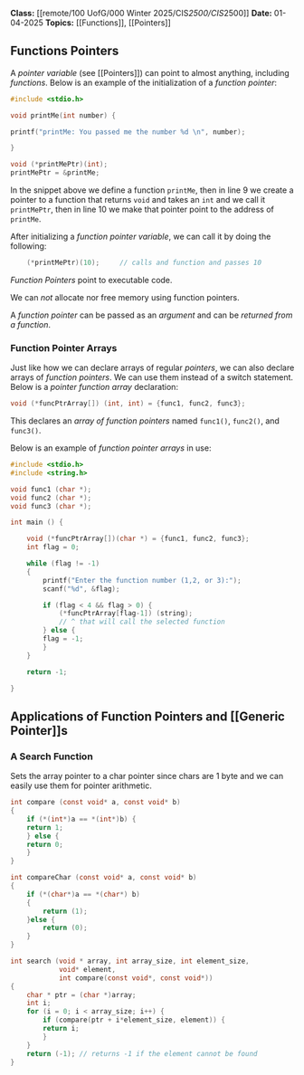 **Class:** [[remote/100 UofG/000 Winter 2025/CIS*2500/CIS*2500]]
**Date:** 01-04-2025
**Topics:** [[Functions]], [[Pointers]]

## Functions Pointers
A *pointer variable* (see [[Pointers]]) can point to almost anything, including *functions*. 
Below is an example of the initialization of a *function pointer*:
```c
#include <stdio.h>

void printMe(int number) {

printf("printMe: You passed me the number %d \n", number);

}

void (*printMePtr)(int);
printMePtr = &printMe;

```
In the snippet above we define a function `printMe`, then in line 9 we create a pointer to a function that returns `void` and takes an `int` and we call it `printMePtr`, then in line 10 we make that pointer point to the address of `printMe`.

After initializing a *function pointer variable*, we can call it by doing the following:
```c
	(*printMePtr)(10);     // calls and function and passes 10
```

*Function Pointers* point to executable code.

We can *not* allocate nor free memory using function pointers.

A *function pointer* can be passed as an *argument* and can be *returned from a function*.

### Function Pointer Arrays
Just like how we can declare arrays of regular *pointers*, we can also declare arrays of *function pointers*. We can use them instead of a switch statement. Below is a *pointer function array* declaration:
```c
void (*funcPtrArray[]) (int, int) = {func1, func2, func3};
```
This declares an *array of function pointers* named `func1()`, `func2()`, and `func3()`.

Below is an example of *function pointer arrays* in use:
```c title:"Function Pointer Array usage example"
#include <stdio.h>
#include <string.h>

void func1 (char *);
void func2 (char *);
void func3 (char *);

int main () {

	void (*funcPtrArray[])(char *) = {func1, func2, func3};
	int flag = 0;

	while (flag != -1) 
	{
		printf("Enter the function number (1,2, or 3):");
		scanf("%d", &flag);

		if (flag < 4 && flag > 0) {
			(*funcPtrArray[flag-1]) (string);
			// ^ that will call the selected function
		} else {
		flag = -1;
		}
	}

	return -1;

}
```

## Applications of Function Pointers and [[Generic Pointer]]s

### A Search Function
Sets the array pointer to a char pointer since chars are 1 byte and we can easily use them for pointer arithmetic.
```c
int compare (const void* a, const void* b)
{
	if (*(int*)a == *(int*)b) {
	return 1;
	} else {
	return 0;
	}
}

int compareChar (const void* a, const void* b)
{
	if (*(char*)a == *(char*) b)
	{
		return (1);
	}else {
		return (0);
	}
}

int search (void * array, int array_size, int element_size, 
			void* element, 
			int compare(const void*, const void*))
{
	char * ptr = (char *)array;
	int i;
	for (i = 0; i < array_size; i++) {
		if (compare(ptr + i*element_size, element)) {
		return i;
		}
	}
	return (-1); // returns -1 if the element cannot be found
}
```
